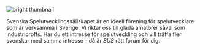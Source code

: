 ![bright thumbnail](nuke.png)

Svenska Spelutvecklingssällskapet är en ideell förening för spelutvecklare som är verksamma i Sverige. Vi riktar oss till glada amatörer såväl som industriproffs. Har du ett intresse för spelutveckling och vill träffa fler svenskar med samma intresse - då är *SUS* rätt forum för dig.